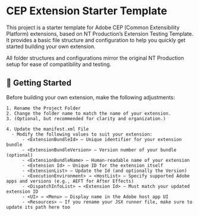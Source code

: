 # CEP Extension Starter Template

This project is a starter template for Adobe CEP (Common Extensibility Platform) extensions, based on NT Production’s Extension Testing Template. It provides a basic file structure and configuration to help you quickly get started building your own extension.

All folder structures and configurations mirror the original NT Production setup for ease of compatibility and testing.

## 🔧 Getting Started

Before building your own extension, make the following adjustments:

    1. Rename the Project Folder
    2. Change the folder name to match the name of your extension.
    3. (Optional, but recommended for clarity and organization.)

    4. Update the manifest.xml File
      - Modify the following values to suit your extension:
          - <ExtensionBundleId> — Unique identifier for your extension bundle
          - <ExtensionBundleVersion> — Version number of your bundle (optional)
          - <ExtensionBundleName> — Human-readable name of your extension
          - <Extension Id> — Unique ID for the extension itself
          - <ExtensionList> — Update the Id (and optionally the Version)
          - <ExecutionEnvironment> → <HostList> — Specify supported Adobe apps and versions (e.g., AEFT for After Effects)
          - <DispatchInfoList> → <Extension Id> — Must match your updated extension ID
          - <UI> → <Menu> — Display name in the Adobe host app UI
          - <Resources> — If you rename your JSX runner file, make sure to update its path here too

